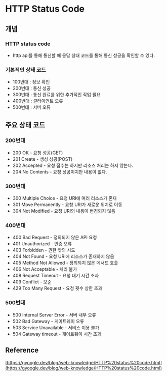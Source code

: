 # HTTP Status Code

## 개념

### HTTP status code

- http api를 통해 통신할 때 응답 상태 코드를 통해 통신 성공을 확인할 수 있다.

### 기본적인 상태 코드

- 100번대 : 정보 확인
- 200번대 : 통신 성공
- 300번대 : 통신 완료를 위한 추가적인 작업 필요
- 400번대 : 클라이언트 오류
- 500번대 : 서버 오류

## 주요 상태 코드

### 200번대

- 200 OK - 요청 성공(GET)
- 201 Create - 생성 성공(POST)
- 202 Accepted - 요청 접수는 하지만 리소스 처리는 하지 않는다.
- 204 No Contents - 요청 성공이지만 내용이 없다.

### 300번대

- 300 Multiple Choice - 요청 URI에 여러 리소스가 존재
- 301 Move Permanently - 요청 URI가 새로운 위치로 이동
- 304 Not Modified - 요청 URI의 내용이 변경되지 않음

### 400번대

- 400 Bad Request - 정의되지 않은 API 요청
- 401 Unauthorized - 인증 오류
- 403 Forbidden - 권한 밖의 시도
- 404 Not Found - 요청 URI에 리소스가 존재하지 않음
- 405 Method Not Allowed - 정의되지 않은 메서드 호출
- 406 Not Acceptable - 처리 불가
- 408 Request Timeout - 요청 대기 시간 초과
- 409 Conflict - 모순
- 429 Too Many Request - 요청 횟수 상한 초과

### 500번대

- 500 Internal Server Error - 서버 내부 오류
- 502 Bad Gateway - 게이트웨이 오류
- 503 Service Unavailable - 서비스 이용 불가
- 504 Gateway timeout - 게이트웨이 시간 초과

## Reference

[https://gyoogle.dev/blog/web-knowledge/HTTP%20status%20code.html](https://gyoogle.dev/blog/web-knowledge/HTTP%20status%20code.html)